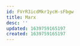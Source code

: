 ```yaml
---
id: FVrR3icdMkr1ycH-sFbgw
title: Marx
desc: ''
updated: 1639759165197
created: 1639759165197
---
```


